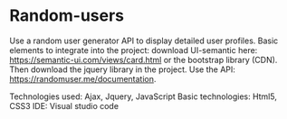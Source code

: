 # Random-users
Use a random user generator API to display detailed user profiles.
Basic elements to integrate into the project: download UI-semantic here: https://semantic-ui.com/views/card.html
or the bootstrap library (CDN). Then download the jquery library in the project. Use the API: https://randomuser.me/documentation.

Technologies used: Ajax, Jquery, JavaScript
Basic technologies: Html5, CSS3
IDE: Visual studio code
